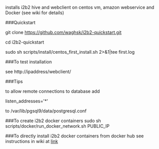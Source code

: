 installs i2b2 hive and webclient on centos vm, amazon webservice and Docker  (see wiki for details)

###Quickstart


git clone https://github.com/waghsk/i2b2-quickstart.git

cd i2b2-quickstart

sudo sh scripts/install/centos_first_install.sh 2>&1|tee first.log

###To test installation

see http://ipaddress/webclient/

###Tips

to allow remote connections to database add 

listen_addresses='*'

to /var/lib/pgsql9/data/postgresql.conf

###To create i2b2 docker containers
sudo sh scripts/docker/run_docker_network.sh PUBLIC_IP

###To directly install i2b2 docker containers from docker hub
see instructions in wiki at [link](https://github.com/waghsk/i2b2-quickstart/wiki/Docker)
